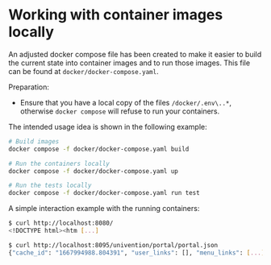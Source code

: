 # Working with container images locally

An adjusted docker compose file has been created to make it easier to build the
current state into container images and to run those images. This file can be found at
`docker/docker-compose.yaml`.

Preparation:

- Ensure that you have a local copy of the files `/docker/.env\..*`, otherwise
  `docker compose` will refuse to run your containers.

The intended usage idea is shown in the following example:

```sh
# Build images
docker compose -f docker/docker-compose.yaml build

# Run the containers locally
docker compose -f docker/docker-compose.yaml up

# Run the tests locally
docker compose -f docker/docker-compose.yaml run test
```

A simple interaction example with the running containers:

```sh
$ curl http://localhost:8080/
<!DOCTYPE html><htm [...]

$ curl http://localhost:8095/univention/portal/portal.json
{"cache_id": "1667994988.804391", "user_links": [], "menu_links": [...]
```
